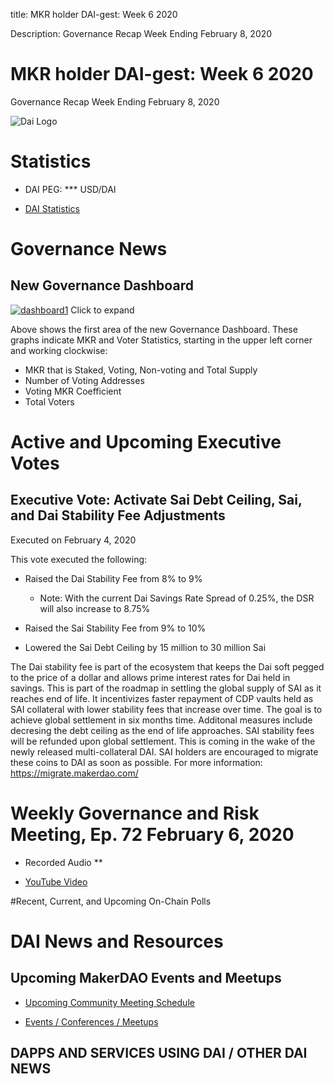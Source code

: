 title: MKR holder DAI-gest: Week 6 2020

Description:  Governance Recap Week Ending February 8, 2020

# MKR holder DAI-gest: Week 6 2020
Governance Recap Week Ending February 8, 2020

![Dai Logo](https://cdn-images-1.medium.com/max/800/1*6OgIwfhyTKd_MRRvQ1E0Vw.png)

# Statistics

* DAI PEG: *** USD/DAI 

* [DAI Statistics](https://daistats.com)

# Governance News

## New Governance Dashboard

<a href="https://ibb.co/S0QS6vX"><img src="https://i.ibb.co/S0QS6vX/dashboard1.png" alt="dashboard1" border="0"></a>
Click to expand

Above shows the first area of the new Governance Dashboard.  These graphs indicate MKR and Voter Statistics, starting in the upper left corner and working clockwise: 

* MKR that is Staked, Voting, Non-voting and Total Supply
* Number of Voting Addresses
* Voting MKR Coefficient
* Total Voters

# Active and Upcoming Executive Votes

## Executive Vote: Activate Sai Debt Ceiling, Sai, and Dai Stability Fee Adjustments
Executed on February 4, 2020

This vote executed the following:

* Raised the Dai Stability Fee from 8% to 9%

     * Note: With the current Dai Savings Rate Spread of 0.25%, the DSR will also increase to 8.75%

* Raised the Sai Stability Fee from 9% to 10%

* Lowered the Sai Debt Ceiling by 15 million to 30 million Sai

The Dai stability fee is part of the ecosystem that keeps the Dai soft pegged to the price of a dollar and allows prime interest rates for Dai held in savings.
This is part of the roadmap in settling the global supply of SAI as it reaches end of life. It incentivizes faster repayment of CDP vaults held as SAI collateral
with lower stability fees that increase over time. The goal is to achieve global settlement in six months time. Additonal measures include decresing the debt ceiling
as the end of life approaches. SAI stability fees will be refunded upon global settlement. This is coming in the wake of the newly released multi-collateral DAI. SAI holders are encouraged to migrate these coins to DAI as soon as possible. For more information: https://migrate.makerdao.com/


# Weekly Governance and Risk Meeting, Ep. 72 February 6, 2020

* Recorded Audio **

* [YouTube Video](https://youtu.be/nzMwDpIWTCU)


#Recent, Current, and Upcoming On-Chain Polls

# DAI News and Resources


## Upcoming MakerDAO Events and Meetups

* [Upcoming Community Meeting Schedule](https://medium.com/r/?url=https%3A%2F%2Fcalendar.google.com%2Fcalendar%2Fembed%3Fsrc%3Dmakerdao.com_3efhm2ghipksegl009ktniomdk%2540group.calendar.google.com%26ctz%3DAmerica%252FLos_Angeles)

* [Events / Conferences / Meetups](https://makerdao.com/en/events)

## **DAPPS AND SERVICES USING DAI / OTHER DAI NEWS**
